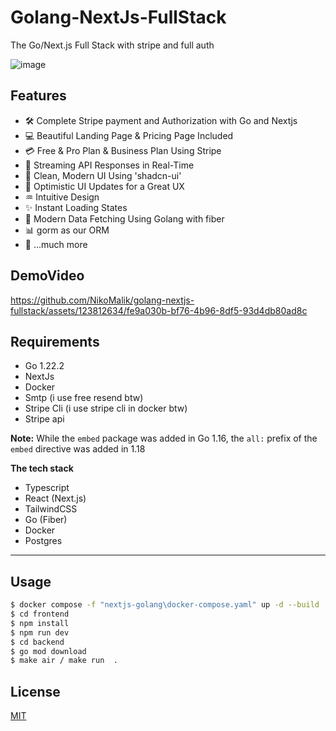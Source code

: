 # Golang-NextJs-FullStack
The Go/Next.js Full Stack with stripe and full auth


![image](https://github.com/NikoMalik/golang-nextjs-fullstack/assets/123812634/c36a7df3-1baf-4533-a888-280afdb0d480)


## Features

- 🛠️ Complete Stripe payment and Authorization with Go and Nextjs
- 💻 Beautiful Landing Page & Pricing Page Included
- 💳 Free & Pro Plan &  Business Plan Using Stripe
- 🔄 Streaming API Responses in Real-Time
- 🎨 Clean, Modern UI Using 'shadcn-ui'
- 🚀 Optimistic UI Updates for a Great UX
- ♒ Intuitive Design
- ✨ Instant Loading States
- 🔧 Modern Data Fetching Using Golang with fiber
- 📊 gorm as our ORM
- 🎁 ...much more

## DemoVideo


https://github.com/NikoMalik/golang-nextjs-fullstack/assets/123812634/fe9a030b-bf76-4b96-8df5-93d4db80ad8c


## Requirements

- Go 1.22.2  
- NextJs
- Docker
- Smtp (i use free resend btw)
- Stripe Cli (i use stripe cli in docker btw)
- Stripe api

**Note:** While the `embed` package was added in Go 1.16, the `all:` prefix of
the `embed` directive was added in 1.18



**The tech stack**

- Typescript
- React (Next.js)
- TailwindCSS
- Go (Fiber)
- Docker
- Postgres

---

## Usage



```sh
$ docker compose -f "nextjs-golang\docker-compose.yaml" up -d --build 
$ cd frontend
$ npm install
$ npm run dev
$ cd backend
$ go mod download
$ make air / make run  .
```





## License

[MIT](https://choosealicense.com/licenses/mit/)







